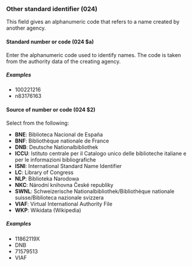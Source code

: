 ### Other standard identifier (024)

This field gives an alphanumeric code that refers to a name created by another agency.

#### Standard number or code (024 $a)

Enter the alphanumeric code used to identify names. The code is taken from the authority data of the creating agency.

##### Examples

- 100221216  
- n83176163

#### Source of number or code (024 $2)

Select from the following:
- **BNE**: Biblioteca Nacional de España
- **BNF**: Bibliothèque nationale de France
- **DNB**: Deutsche Nationalbibliothek
- **ICCU**: Istituto centrale per il Catalogo unico delle biblioteche italiane e per le informazioni bibliografiche
- **ISNI**: International Standard Name Identifier
- **LC**: Library of Congress
- **NLP**: Biblioteka Narodowa
- **NKC**: Národní knihovna České republiky
- **SWNL**: Schweizerische Nationalbibliothek/Bibliothèque nationale suisse/Biblioteca nazionale svizzera
- **VIAF**: Virtual International Authority File
- **WKP**: Wikidata (Wikipedia)

##### Examples

- 11862119X
- DNB
- 71579513
- VIAF
